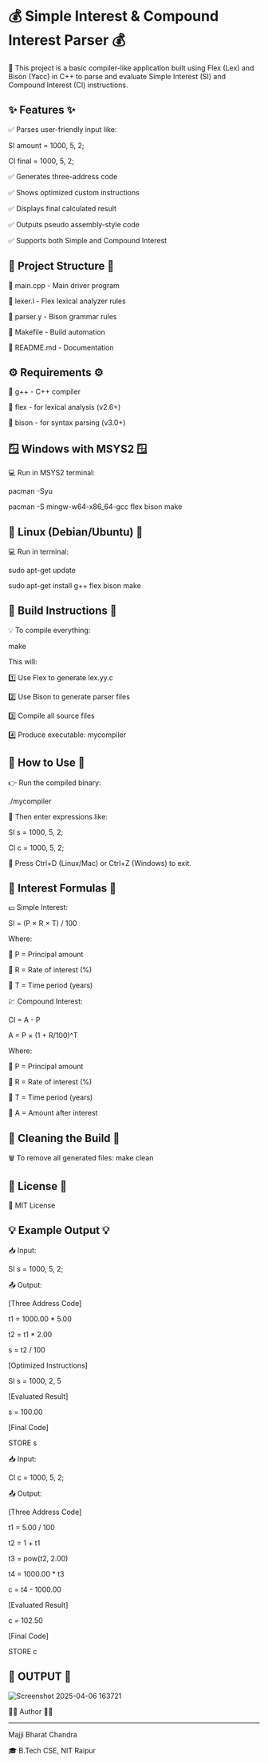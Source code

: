 💰 Simple Interest & Compound Interest Parser 💰
===============================================

📌 This project is a basic compiler-like application built using Flex (Lex) and Bison (Yacc) in C++ to parse and evaluate Simple Interest (SI) and Compound Interest (CI) instructions.

✨ Features ✨
-------------

✅ Parses user-friendly input like: 

   SI amount = 1000, 5, 2; 
   
   CI final = 1000, 5, 2;
   
✅ Generates three-address code

✅ Shows optimized custom instructions

✅ Displays final calculated result

✅ Outputs pseudo assembly-style code

✅ Supports both Simple and Compound Interest


📂 Project Structure 📂
----------------------

📄 main.cpp        - Main driver program

📄 lexer.l         - Flex lexical analyzer rules

📄 parser.y        - Bison grammar rules

📄 Makefile        - Build automation

📄 README.md       - Documentation


⚙️ Requirements ⚙️
------------------

🔹 g++ - C++ compiler

🔹 flex - for lexical analysis (v2.6+)

🔹 bison - for syntax parsing (v3.0+)


🪟 Windows with MSYS2 🪟
----------------------

💻 Run in MSYS2 terminal:

pacman -Syu

pacman -S mingw-w64-x86_64-gcc flex bison make


🐧 Linux (Debian/Ubuntu) 🐧
--------------------------

💻 Run in terminal:

sudo apt-get update

sudo apt-get install g++ flex bison make


🔨 Build Instructions 🔨
----------------------

💡 To compile everything:

make

This will:

1️⃣ Use Flex to generate lex.yy.c

2️⃣ Use Bison to generate parser files

3️⃣ Compile all source files

4️⃣ Produce executable: mycompiler


🚀 How to Use 🚀
---------------

👉 Run the compiled binary:

./mycompiler

📝 Then enter expressions like:

SI s = 1000, 5, 2;

CI c = 1000, 5, 2;


🛑 Press Ctrl+D (Linux/Mac) or Ctrl+Z (Windows) to exit.


🧮 Interest Formulas 🧮
----------------------

💵 Simple Interest:

SI = (P × R × T) / 100

Where:

🔹 P = Principal amount

🔹 R = Rate of interest (%)

🔹 T = Time period (years)


💹 Compound Interest:

CI = A - P

A = P × (1 + R/100)^T

Where:

🔹 P = Principal amount

🔹 R = Rate of interest (%)

🔹 T = Time period (years)

🔹 A = Amount after interest


🧹 Cleaning the Build 🧹
----------------------

🗑️ To remove all generated files:
make clean

📜 License 📜
-----------

📛 MIT License

💡 Example Output 💡
------------------


📥 Input:

SI s = 1000, 5, 2;

📤 Output:

[Three Address Code]

t1 = 1000.00 * 5.00

t2 = t1 * 2.00

s = t2 / 100


[Optimized Instructions]

SI s = 1000, 2, 5


[Evaluated Result] 

s = 100.00


[Final Code]

STORE s


📥 Input:

CI c = 1000, 5, 2;

📤 Output:

[Three Address Code]

t1 = 5.00 / 100

t2 = 1 + t1

t3 = pow(t2, 2.00)

t4 = 1000.00 * t3

c = t4 - 1000.00


[Evaluated Result]

c = 102.50


[Final Code]

STORE c


📸 OUTPUT 📸
------------------

![Screenshot 2025-04-06 163721](https://github.com/user-attachments/assets/d0f3d600-816c-4bbc-a728-e3746e691e9c)




✍🏻 Author ✍🏻

-----------
Majji Bharat Chandra

🎓 B.Tech CSE, NIT Raipur


